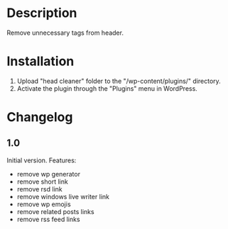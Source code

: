# Description
Remove unnecessary tags from header.

# Installation
1. Upload "head cleaner" folder to the "/wp-content/plugins/" directory.
2. Activate the plugin through the "Plugins" menu in WordPress.

# Changelog

## 1.0
Initial version. Features:
* remove wp generator
* remove short link
* remove rsd link
* remove windows live writer link
* remove wp emojis
* remove related posts links
* remove rss feed links
